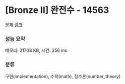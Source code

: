 # [Bronze II] 완전수 - 14563 

[문제 링크](https://www.acmicpc.net/problem/14563) 

### 성능 요약

메모리: 21708 KB, 시간: 356 ms

### 분류

구현(implementation), 수학(math), 정수론(number_theory)

